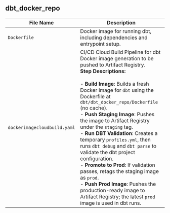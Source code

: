 ## dbt_docker_repo

| **File Name**               | **Description** |
|----------------------------|-----------------|
| `Dockerfile`               | Docker image for running dbt, including dependencies and entrypoint setup. |
| `dockerimagecloudbuild.yaml` | CI/CD Cloud Build Pipeline for dbt Docker image generation to be pushed to Artifact Registry.<br> **Step Descriptions:** <br><br> - **Build Image**: Builds a fresh Docker image for `dbt` using the Dockerfile at `dbt/dbt_docker_repo/Dockerfile` (no cache). <br>  - **Push Staging Image**: Pushes the image to Artifact Registry under the `staging` tag. <br> - **Run DBT Validation**: Creates a temporary `profiles.yml`, then runs `dbt debug` and `dbt parse` to validate the dbt project configuration. <br> - **Promote to Prod**: If validation passes, retags the staging image as `prod`. <br> - **Push Prod Image**: Pushes the production-ready image to Artifact Registry; the latest `prod` image is used in dbt runs. <br>|
